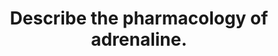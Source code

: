 ---
title: "Describe the pharmacology of adrenaline."
entityType: SAQ
exam: PEX
college: CICM
year: 2021
sitting: A
question: 01
passRate: 90
EC_expectedDomains:
- "A comprehensive explanation of the drugs MOA, PK, PD and side effect were expected."
EC_extraCredit:
- "Candidates who scored well generally provided a factually accurate, detailed and well-structured answer."
EC_errorsCommon:
- "Adrenaline is a level 1 drug and is commonly used in intensive care."
- "Overall, the quality of answer provided for this question was of a high standard."
---